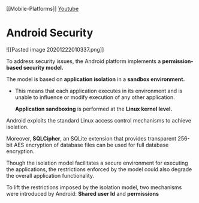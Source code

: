 [[Mobile-Platforms]]
[Youtube](https://youtu.be/HAYk7fVaMGM)
# Android Security
![[Pasted image 20201222010337.png]]

To address security issues, the Android platform implements a **permission-based security model.**

The model is based on **application isolation** in a **sandbox environment.**

- This means that each application executes in its environment and is unable to influence or modify execution of any other application.

	**Application sandboxing** is performed at the **Linux kernel level.**

Android exploits the standard Linux access control mechanisms to achieve isolation.

Moreover, **SQLCipher**, an SQLite extension that provides transparent 256-bit AES encryption of database files can be used for full database encryption.

Though the isolation model facilitates a secure environment for executing the applications, the restrictions enforced by the model could also degrade the overall application functionality.

To lift the restrictions imposed by the isolation model, two mechanisms were introduced by Android: **Shared user Id** and **permissions**